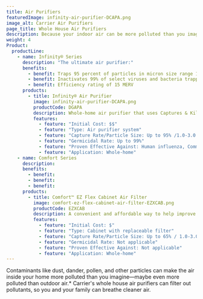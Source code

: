```yaml
---
title: Air Purifiers
featuredImage: infinity-air-purifier-DCAPA.png
image_alt: Carrier Air Purifiers
page_title: Whole House Air Purifiers
description: Because your indoor air can be more polluted than you imagine, a whole house air purifier is a key component to keep your air cleaner
weight: 4
Product:
  productLine:
    - name: Infinity® Series
      description: "The ultimate air purifier:"
      benefits:
        - benefit: Traps 95 percent of particles in micron size range 1.0 to 3.0 in the air flowing through the HVAC system
        - benefit: Inactivates 99% of select viruses and bacteria trapped on the filter
        - benefit: Efficiency rating of 15 MERV
      products:
        - title: Infinity® Air Purifier
          image: infinity-air-purifier-DCAPA.png
          productCode: DGAPA
          description: Whole-home air purifier that uses Captures & Kills® technology to trap particles and inactivate them with an electrical charge.
          features:
            - feature: "Initial Cost: $$"
            - feature: "Type: Air purifier system"
            - feature: "Capture Rate/Particle Size: Up to 95% /1.0-3.0 micron"
            - feature: "Germicidal Rate: Up to 99%"
            - feature: "Proven Effective Against: Human influenza, Common cold surrogate, Streptococcus pyrogenes"
            - feature: "Application: Whole-home"
    - name: Comfort Series
      description: 
      benefits:
        - benefit:
        - benefit:
        - benefit:
      products:
        - title: Comfort™ EZ Flex Cabinet Air Filter
          image: comfort-ez-flex-cabinet-air-filter-EZXCAB.png
          productCode: EZXCAB
          description: A convenient and affordable way to help improve your indoor air quality and system performance.
          features:
            - feature: "Initial Cost: $"
            - feature: "Type: Cabinet with replaceable filter"
            - feature: "Capture Rate/Particle Size: Up to 65% / 1.0-3.0 micron"
            - feature: "Germicidal Rate: Not applicable"
            - feature: "Proven Effective Against: Not applicable"
            - feature: "Application: Whole-home"
---
```


Contaminants like dust, dander, pollen, and other particles can make the air inside your home more polluted than you imagine—maybe even more polluted than outdoor air.\* Carrier's whole house air purifiers can filter out pollutants, so you and your family can breathe cleaner air.
